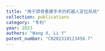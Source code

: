 ```yaml
---
title: "用于颌骨重建手术的机器人定位系统"
collection: publications
category: "专利"
year: 2023
authors: "Wang X, Li Y"
patent_number: "CN202310123456.7"
---
```

